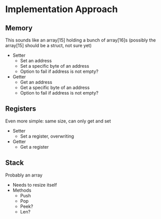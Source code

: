 Implementation Approach
=======================

Memory
------
This sounds like an array[15] holding a bunch of array[16]s (possibly the array[15] should be a struct, not sure yet)
- Setter
  - Set an address
  - Set a specific byte of an address
  - Option to fail if address is not empty?
- Getter
  - Get an address
  - Get a specific byte of an address
  - Option to fail if address is not empty?


Registers
---------
Even more simple: same size, can only get and set
- Setter
  - Set a register, overwriting
- Getter
  - Get a register

Stack
-----
Probably an array
- Needs to resize itself
- Methods
  - Push
  - Pop
  - Peek?
  - Len?
